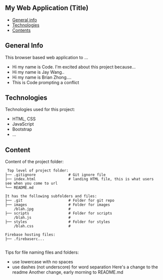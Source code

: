## My Web Application (Title)

- [General info](#general-info)
- [Technologies](#technologies)
- [Contents](#content)

## General Info

This browser based web application to ...

- Hi my name is Code. I'm excited about this project because...
- Hi my name is Jay Wang..
- Hi my name is Brian Zhong....
- This is Code prompting a conflict

## Technologies

Technologies used for this project:

- HTML, CSS
- JavaScript
- Bootstrap
- ...

## Content

Content of the project folder:

```
 Top level of project folder:
├── .gitignore               # Git ignore file
├── index.html               # landing HTML file, this is what users see when you come to url
└── README.md

It has the following subfolders and files:
├── .git                     # Folder for git repo
├── images                   # Folder for images
    /blah.jpg                #
├── scripts                  # Folder for scripts
    /blah.js                 #
├── styles                   # Folder for styles
    /blah.css                #

Firebase hosting files:
├── .firebaserc...


```

Tips for file naming files and folders:

- use lowercase with no spaces
- use dashes (not underscore) for word separation
Here's a change to the readme 
Another change, early morning to README.md 

